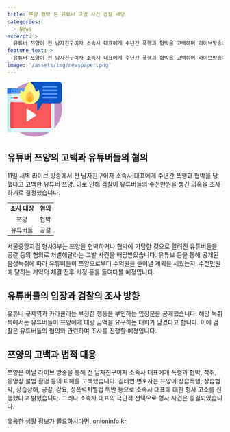```yaml
---
title: 쯔양 협박 돈 유튜버 고발 사건 검찰 배당
categories:
  - News
excerpt: >
  유튜버 쯔양이 전 남자친구이자 소속사 대표에게 수년간 폭행과 협박을 고백하며 라이브방송에서 논란을 불러일으켰다. 쯔양의 협박을 받았다는 유튜버들의 의혹에 대한 검찰 수사가 진행 중이며, 음성 녹취록을 토대로 쯔양으로부터 수억원을 뜯어낼 계획을 세운 유튜버들에 대한 조사도 예정되어 있다. 녹취록에 등장한 유튜버들은 부정한 돈을 받아먹은 사실이 없다고 주장하고 있으며, 쯔양은 형사 고소를 진행했으나, 대표의 자살로 형사 사건은 종결되었다.
feature_text: >
  유튜버 쯔양이 전 남자친구이자 소속사 대표에게 수년간 폭행과 협박을 고백하며 라이브방송에서 논란을 불러일으켰다. 쯔양의 협박을 받았다는 유튜버들의 의혹에 대한 검찰 수사가 진행 중이며, 음성 녹취록을 토대로 쯔양으로부터 수억원을 뜯어낼 계획을 세운 유튜버들에 대한 조사도 예정되어 있다. 녹취록에 등장한 유튜버들은 부정한 돈을 받아먹은 사실이 없다고 주장하고 있으며, 쯔양은 형사 고소를 진행했으나, 대표의 자살로 형사 사건은 종결되었다.
image: '/assets/img/newspaper.png'
---
```


<p><img src="/assets/img/news.png" alt="rentncar 속보" /></p>

<h2 data-ke-size="size26">유튜버 쯔양의 고백과 유튜버들의 혐의</h2>

<p data-ke-size="size16">11일 새벽 라이브 방송에서 전 남자친구이자 소속사 대표에게 수년간 폭행과 협박을 당했다고 고백한 유튜버 쯔양. 이로 인해 검찰이 유튜버들의 수천만원을 챙긴 의혹을 조사하기로 결정했습니다.</p>

<table>
  <tr>
    <td style="text-align: center; height: 17px;"><b>조사 대상</b></td>
    <td style="text-align: center; height: 17px;"><b>혐의</b></td>
  </tr>
  <tr>
    <td style="text-align: center; height: 17px;">쯔양</td>
    <td style="text-align: center; height: 17px;">협박</td>
  </tr>
  <tr>
    <td style="text-align: center; height: 17px;">유튜버들</td>
    <td style="text-align: center; height: 17px;">공갈</td>
  </tr>
</table>

<p data-ke-size="size16">서울중앙지검 형사3부는 쯔양을 협박하거나 협박에 가담한 것으로 알려진 유튜버들을 공갈 등의 혐의로 처벌해달라는 고발 사건을 배당받았습니다. 유튜브 등을 통해 공개된 음성녹취에 따라 유튜버들이 쯔양으로부터 수억원을 뜯어낼 계획을 세웠는지, 수천만원에 달하는 계약의 체결 전후 사정 등을 들여다볼 예정입니다.</p>

<h2 data-ke-size="size26">유튜버들의 입장과 검찰의 조사 방향</h2>

<p data-ke-size="size16">유튜버 구제역과 카라큘라는 부정한 행동을 부인하는 입장문을 공개했습니다. 해당 녹취록에서는 유튜버들이 쯔양에게 대량 금액을 요구하는 대화가 담겼다고 합니다. 이에 검찰은 유튜버들의 혐의와 관련하여 조사를 진행할 예정입니다.</p>

<h2 data-ke-size="size26">쯔양의 고백과 법적 대응</h2>

<p data-ke-size="size16">쯔양은 이날 라이브 방송을 통해 전 남자친구이자 소속사 대표에게 폭행과 협박, 착취, 동영상 불법 촬영 등의 피해를 고백했습니다. 김태연 변호사는 쯔양이 상습폭행, 상습협박, 상습상해, 공갈, 강요, 성폭력처벌법 위반 등으로 소속사 대표에 대한 형사 고소를 진행했다고 밝혔습니다. 그러나 소속사 대표의 극단적 선택으로 형사 사건은 종결되었습니다.</p>
유용한 생활 정보가 필요하시다면, <a href="https://onioninfo.kr" rel="dofollow">onioninfo.kr</a>


